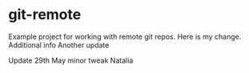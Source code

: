 # git-remote

Example project for working with remote git repos.
Here is my change.
Additional info
Another update

Update 29th May
minor tweak
Natalia